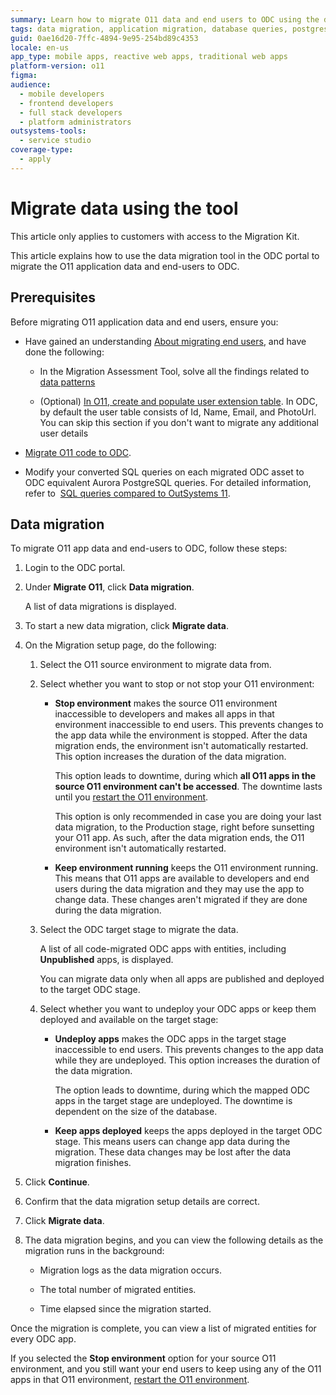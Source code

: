 ```yaml
---
summary: Learn how to migrate O11 data and end users to ODC using the data  migration tool.
tags: data migration, application migration, database queries, postgresql, user management
guid: 0ae16d20-7ffc-4894-9e95-254bd89c4353
locale: en-us
app_type: mobile apps, reactive web apps, traditional web apps
platform-version: o11
figma:
audience:
  - mobile developers
  - frontend developers
  - full stack developers
  - platform administrators
outsystems-tools:
  - service studio
coverage-type:
  - apply
---
```


# Migrate data using the tool

<div class="info" markdown="1">

This article only applies to customers with access to the Migration Kit.

</div>

This article explains how to use the data migration tool in the ODC portal to migrate the O11 application data and end-users to ODC.

## Prerequisites

Before migrating O11 application data and end users, ensure you:

* Have gained an understanding [About migrating end users](execute-about-migrate-data.md), and have done the following:

    * In the Migration Assessment Tool, solve all the findings related to [data patterns](../code-patterns/intro.md#data-patterns) 

    * (Optional) [In O11, create and populate user extension table](execute-about-migrate-data.md#create-and-populate-user-extension-table). In ODC, by default the user table consists of Id, Name, Email, and PhotoUrl. You can skip this section if you don't want to migrate any additional user details

* [Migrate O11 code to ODC](execute-how-to-migrate-code.md).

* Modify your converted SQL queries on each migrated ODC asset to ODC equivalent Aurora PostgreSQL queries. For detailed information, refer to  [SQL queries compared to OutSystems 11](https://success.outsystems.com/documentation/outsystems_developer_cloud/onboarding_developers/sql_queries_compared_to_outsystems_11/).

## Data migration

To migrate O11 app data and end-users to ODC, follow these steps:

1. Login to the ODC portal.

1. Under **Migrate O11**, click **Data migration**.

    A list of data migrations is displayed.

1. To start a new data migration, click **Migrate data**.

1. On the Migration setup page, do the following:

    1. Select the O11 source environment to migrate data from.

    1. Select whether you want to stop or not stop your O11 environment:
    
        * **Stop environment** makes the source O11 environment inaccessible to developers and makes all apps in that environment inaccessible to end users. This prevents changes to the app data while the environment is stopped. After the data migration ends, the environment isn't automatically restarted. This option increases the duration of the data migration.

            <div class="warning" markdown="1">

            This option leads to downtime, during which **all O11 apps in the source O11 environment can't be accessed**. The downtime lasts until you [restart the O11 environment](https://success.outsystems.com/support/troubleshooting/infrastructure_management/restart_services_on_outsystems_cloud/).

            This option is only recommended in case you are doing your last data migration, to the Production stage, right before sunsetting your O11 app.
            As such, after the data migration ends, the O11 environment isn't automatically restarted.

            </div>

        * **Keep environment running** keeps the O11 environment running. This means that O11 apps are available to developers and end users during the data migration and they may use the app to change data. These changes aren't migrated if they are done during the data migration.

    1. Select the ODC target stage to migrate the data.

        A list of all code-migrated ODC apps with entities, including **Unpublished** apps, is displayed.  

        You can migrate data only when all apps are published and deployed to the target ODC stage.

    1. Select whether you want to undeploy your ODC apps or keep them deployed and available on the target stage:

        * **Undeploy apps** makes the ODC apps in the target stage inaccessible to end users. This prevents changes to the app data while they are undeployed. This option increases the duration of the data migration.

            <div class="warning" markdown="1">

            The option leads to downtime, during which the mapped ODC apps in the target stage are undeployed. The downtime is dependent on the size of the database.

            </div>

        * **Keep apps deployed** keeps the apps deployed in the target ODC stage. This means users can change app data during the migration. These data changes may be lost after the data migration finishes.

1. Click **Continue**.

1. Confirm that the data migration setup details are correct.

1. Click **Migrate data**.

1. The data migration begins, and you can view the following details as the migration runs in the background:

   * Migration logs as the data migration occurs.

   * The total number of migrated entities.

   * Time elapsed since the migration started.

Once the migration is complete, you can view a list of migrated entities for every ODC app.

<div class="info" markdown=1>

If you selected the **Stop environment** option for your source O11 environment, and you still want your end users to keep using any of the O11 apps in that O11 environment, [restart the O11 environment](https://success.outsystems.com/support/troubleshooting/infrastructure_management/restart_services_on_outsystems_cloud/).

</div>

